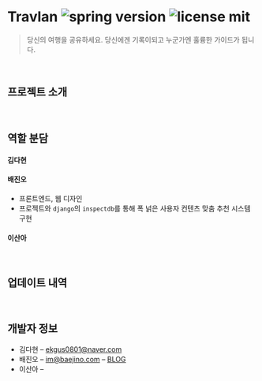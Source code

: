 # Travlan ![spring version](https://img.shields.io/badge/spring-4.3.20-orange?style=flat-square) ![license mit](https://img.shields.io/badge/license-MIT-yellow?style=flat-square)

> 당신의 여행을 공유하세요. 당신에겐 기록이되고 누군가엔 훌륭한 가이드가 됩니다.

<br>

## 프로젝트 소개

<br>

## 역할 분담

#### 김다현

#### 배진오

- 프론트엔드, 웹 디자인
- 프로젝트와 `django`의 `inspectdb`를 통해 폭 넑은 사용자 컨텐츠 맞춤 추천 시스템 구현

#### 이산아

<br>

## 업데이트 내역

<br>

## 개발자 정보

- 김다현 – ekgus0801@naver.com
- 배진오 – im@baejino.com – [BLOG](https://baejino.com)
- 이산아 – 
